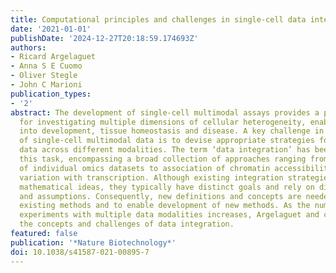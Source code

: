 ```yaml
---
title: Computational principles and challenges in single-cell data integration
date: '2021-01-01'
publishDate: '2024-12-27T20:18:59.174693Z'
authors:
- Ricard Argelaguet
- Anna S E Cuomo
- Oliver Stegle
- John C Marioni
publication_types:
- '2'
abstract: The development of single-cell multimodal assays provides a powerful tool
  for investigating multiple dimensions of cellular heterogeneity, enabling new insights
  into development, tissue homeostasis and disease. A key challenge in the analysis
  of single-cell multimodal data is to devise appropriate strategies for tying together
  data across different modalities. The term ‘data integration’ has been used to describe
  this task, encompassing a broad collection of approaches ranging from batch correction
  of individual omics datasets to association of chromatin accessibility and genetic
  variation with transcription. Although existing integration strategies exploit similar
  mathematical ideas, they typically have distinct goals and rely on different principles
  and assumptions. Consequently, new definitions and concepts are needed to contextualize
  existing methods and to enable development of new methods. As the number of single-cell
  experiments with multiple data modalities increases, Argelaguet and colleagues review
  the concepts and challenges of data integration.
featured: false
publication: '*Nature Biotechnology*'
doi: 10.1038/s41587-021-00895-7
---
```


